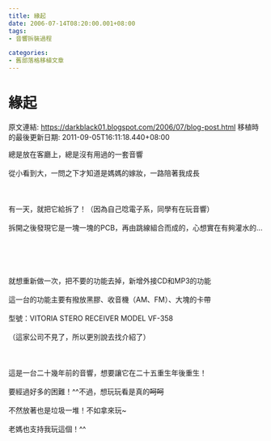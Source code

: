 ```yaml
---
title: 緣起
date: 2006-07-14T08:20:00.001+08:00
tags: 
- 音響拆裝過程

categories:
- 舊部落格移植文章
---
```


# 緣起

原文連結: https://darkblack01.blogspot.com/2006/07/blog-post.html
移植時的最後更新日期: 2011-09-05T16:11:18.440+08:00

總是放在客廳上，總是沒有用過的一套音響<br /><br />從小看到大，一問之下才知道是媽媽的嫁妝，一路陪著我成長<br /><br /><br /><br />有一天，就把它給拆了！（因為自己唸電子系，同學有在玩音響）<br /><br />拆開之後發現它是一塊一塊的PCB，再由跳線組合而成的，心想實在有夠灌水的...<br /><br /><a name='more'></a><br /><br /><br /><br />就想重新做一次，把不要的功能去掉，新增外接CD和MP3的功能<br /><br />這一台的功能主要有撥放黑膠、收音機（AM、FM）、大塊的卡帶<br /><br />型號：VITORIA STERO RECEIVER MODEL VF-358<br /><br />（這家公司不見了，所以更別說去找介紹了）<br /><br /><br /><br />這是一台二十幾年前的音響，想要讓它在二十五重生年後重生！<br /><br />要經過好多的困難！^^不過，想玩玩看是真的~~呵呵~~<br /><br />不然放著也是垃圾一堆！不如拿來玩~<br /><br />老媽也支持我玩這個！^^
